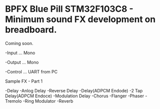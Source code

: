 # BPFX Blue Pill STM32F103C8 - Minimum sound FX development on breadboard.

Coming soon.

-Input ... Mono

-Output ... Mono

-Control ... UART from PC

Sample FX - Part 1

-Delay
-Anlog Delay
-Reverse Delay
-Delay(ADPCM Endode)
-2 Tap Delay(ADPCM Endoce)
-Modulation Delay
-Chorus
-Flanger
-Phaser
-Tremolo
-Ring Modulator
-Reverb
